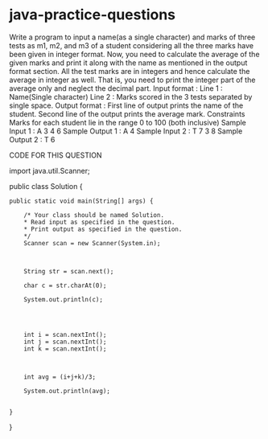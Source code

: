 # java-practice-questions

Write a program to input a name(as a single character) and marks of three tests as m1, m2, and m3 of a student considering all the three marks have been given in integer format.
Now, you need to calculate the average of the given marks and print it along with the name as mentioned in the output format section.
All the test marks are in integers and hence calculate the average in integer as well. That is, you need to print the integer part of the average only and neglect the decimal part.
Input format :
Line 1 : Name(Single character)
Line 2 : Marks scored in the 3 tests separated by single space. 
Output format :
First line of output prints the name of the student.
Second line of the output prints the average mark.
Constraints
Marks for each student lie in the range 0 to 100 (both inclusive)
Sample Input 1 :
A
3 4 6
Sample Output 1 :
A
4
Sample Input 2 :
T
7 3 8
Sample Output 2 :
T
6


CODE FOR THIS QUESTION

import java.util.Scanner;

public class Solution {
    
   

	public static void main(String[] args) {
		
		/* Your class should be named Solution.
	 	* Read input as specified in the question.
	 	* Print output as specified in the question.
		*/
		Scanner scan = new Scanner(System.in);
		
		
		
		String str = scan.next();
		
		char c = str.charAt(0);
		
		System.out.println(c);
		
		
		
		
		int i = scan.nextInt();
		int j = scan.nextInt();
		int k = scan.nextInt();
		
	
        
        int avg = (i+j+k)/3; 
		
		System.out.println(avg);
		
		
	}

}
